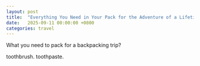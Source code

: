 ```yaml
---
layout: post
title:  "Everything You Need in Your Pack for the Adventure of a Lifetime"
date:   2025-09-11 00:00:00 +0800
categories: travel
---
```


What you need to pack for a backpacking trip?

toothbrush.
toothpaste.